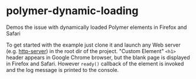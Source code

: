 # polymer-dynamic-loading
Demos the issue with dynamically loaded Polymer elements in Firefox and Safari

To get started with the example just clone it and launch any Web server (e.g. [http-server](https://www.npmjs.com/package/http-server)) in the root dir of the project. "Custom Element" `<h1>` header appears in Google Chrome browser, but the blank page is displayed in Firefox and Safari. However `ready()` callback of the element is invoked and the log message is printed to the console.
